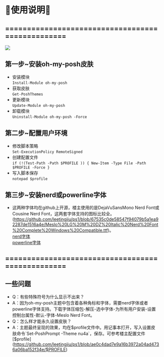 # **🤣使用说明🤣**
## =================================================
![](https://github.com/leetingjiu/ps1/blob/62e501224da34b86687bce7cd077acbaae9f4f0a/ltj.png)
## 第一步~安装oh-my-posh皮肤
* 安装模块<br>`Install-Module oh-my-posh `
* 获取皮肤<br>`Get-PoshThemes`
* 更新模块<br>`Update-Module oh-my-posh`
* 卸载模块<br>`Uninstall-Module oh-my-posh -Force`
## 第二步~配置用户环境
* 修改脚本策略<br>`Set-ExecutionPolicy RemoteSigned`
* 创建配置文件<br>`if (!(Test-Path -Path $PROFILE )) { New-Item -Type File -Path $PROFILE -Force }`
* 写入脚本保存<br>`notepad $profile`<br>
## 第三步~安装nerd或powerline字体
* 这两种字体均在github上开源，楼主使用的是DejaVuSansMono Nerd Font或Cousine Nerd Font，这两套字体支持的图标比较全。(https://github.com/leetingjiu/ps1/blob/67535c0de58547f94079b5a1ea92287de1516a4e/Meslo%20LG%20M%20DZ%20Italic%20Nerd%20Font%20Complete%20Windows%20Compatible.ttf)。<br>[nerd字体](https://github.com/ryanoasis/nerd-fonts)<br>[powerline字体](https://github.com/powerline/fonts)<br>
## =================================================
## 一些问题
* Q：有些特殊符号为什么显示不出来？<br>
* A：因为oh-my-posh主题中包含着各种角标和字体，需要nerd字体或者powerline字体支持。下载字体压缩包-解压-选中字体-为所有用户安装-设置控制台属性-默认-字体-Meslo Nerd Font。
* Q：怎么样才能永久设置皮肤？
* A：主题最终呈现的效果，均在$profile文件中。用记事本打开，写入设置皮肤命令`Set-PoshPrompt -Theme nu4a`，保存。可参考楼主配置文件[$profile](https://github.com/leetingjiu/ps1/blob/ae0c4dad7e9a16b3972a04ad4736a06ba152f34e/$PROFILE)
